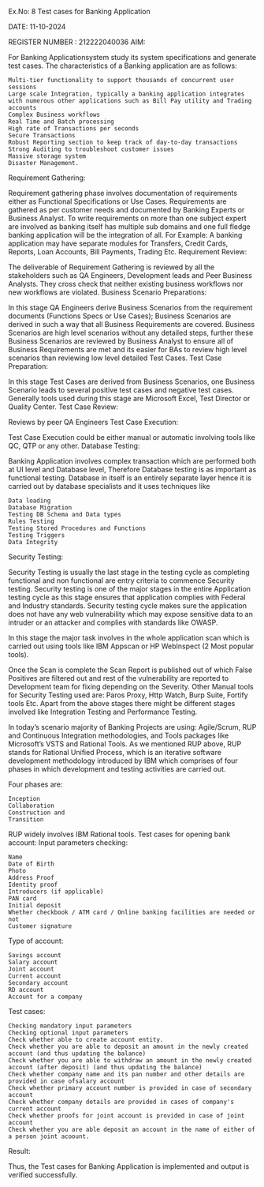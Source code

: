 Ex.No: 8 Test cases for Banking Application



DATE: 11-10-2024

REGISTER NUMBER : 212222040036
AIM:

For Banking Applicationsystem study its system specifications and generate test cases.
The characteristics of a Banking application are as follows:

    Multi-tier functionality to support thousands of concurrent user sessions
    Large scale Integration, typically a banking application integrates with numerous other applications such as Bill Pay utility and Trading accounts
    Complex Business workflows
    Real Time and Batch processing
    High rate of Transactions per seconds
    Secure Transactions
    Robust Reporting section to keep track of day-to-day transactions
    Strong Auditing to troubleshoot customer issues
    Massive storage system
    Disaster Management.

Requirement Gathering:

Requirement gathering phase involves documentation of requirements either as Functional Specifications or Use Cases. Requirements are gathered as per customer needs and documented by Banking Experts or Business Analyst. To write requirements on more than one subject expert are involved as banking itself has multiple sub domains and one full fledge banking application will be the integration of all. For Example: A banking application may have separate modules for Transfers, Credit Cards, Reports, Loan Accounts, Bill Payments, Trading Etc.
Requirement Review:

The deliverable of Requirement Gathering is reviewed by all the stakeholders such as QA Engineers, Development leads and Peer Business Analysts. They cross check that neither existing business workflows nor new workflows are violated.
Business Scenario Preparations:

In this stage QA Engineers derive Business Scenarios from the requirement documents (Functions Specs or Use Cases); Business Scenarios are derived in such a way that all Business Requirements are covered. Business Scenarios are high level scenarios without any detailed steps, further these Business Scenarios are reviewed by Business Analyst to ensure all of Business Requirements are met and its easier for BAs to review high level scenarios than reviewing low level detailed Test Cases.
Test Case Preparation:

In this stage Test Cases are derived from Business Scenarios, one Business Scenario leads to several positive test cases and negative test cases. Generally tools used during this stage are Microsoft Excel, Test Director or Quality Center.
Test Case Review:

Reviews by peer QA Engineers
Test Case Execution:

Test Case Execution could be either manual or automatic involving tools like QC, QTP or any other.
Database Testing:

Banking Application involves complex transaction which are performed both at UI level and Database level, Therefore Database testing is as important as functional testing. Database in itself is an entirely separate layer hence it is carried out by database specialists and it uses techniques like

    Data loading
    Database Migration
    Testing DB Schema and Data types
    Rules Testing
    Testing Stored Procedures and Functions
    Testing Triggers
    Data Integrity

Security Testing:

Security Testing is usually the last stage in the testing cycle as completing functional and non functional are entry criteria to commence Security testing. Security testing is one of the major stages in the entire Application testing cycle as this stage ensures that application complies with Federal and Industry standards. Security testing cycle makes sure the application does not have any web vulnerability which may expose sensitive data to an intruder or an attacker and complies with standards like OWASP.

In this stage the major task involves in the whole application scan which is carried out using tools like IBM Appscan or HP WebInspect (2 Most popular tools).

Once the Scan is complete the Scan Report is published out of which False Positives are filtered out and rest of the vulnerability are reported to Development team for fixing depending on the Severity. Other Manual tools for Security Testing used are: Paros Proxy, Http Watch, Burp Suite, Fortify tools Etc. Apart from the above stages there might be different stages involved like Integration Testing and Performance Testing.

In today’s scenario majority of Banking Projects are using: Agile/Scrum, RUP and Continuous Integration methodologies, and Tools packages like Microsoft’s VSTS and Rational Tools. As we mentioned RUP above, RUP stands for Rational Unified Process, which is an iterative software development methodology introduced by IBM which comprises of four phases in which development and testing activities are carried out.

Four phases are:

    Inception
    Collaboration
    Construction and
    Transition

RUP widely involves IBM Rational tools.
Test cases for opening bank account:
Input parameters checking:

    Name
    Date of Birth
    Photo
    Address Proof
    Identity proof
    Introducers (if applicable)
    PAN card
    Initial deposit
    Whether checkbook / ATM card / Online banking facilities are needed or not
    Customer signature

Type of account:

    Savings account
    Salary account
    Joint account
    Current account
    Secondary account
    RD account
    Account for a company

Test cases:

    Checking mandatory input parameters
    Checking optional input parameters
    Check whether able to create account entity.
    Check whether you are able to deposit an amount in the newly created account (and thus updating the balance)
    Check whether you are able to withdraw an amount in the newly created account (after deposit) (and thus updating the balance)
    Check whether company name and its pan number and other details are provided in case ofsalary account
    Check whether primary account number is provided in case of secondary account
    Check whether company details are provided in cases of company's current account
    Check whether proofs for joint account is provided in case of joint account
    Check whether you are able deposit an account in the name of either of a person joint acoount.

Result:

Thus, the Test cases for Banking Application is implemented and output is verified successfully.
